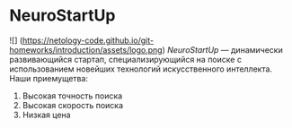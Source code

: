 # NeuroStartUp
![] (https://netology-code.github.io/git-homeworks/introduction/assets/logo.png)
*NeuroStartUp* — динамически развивающийся стартап, специализирующийся на поиске с использованием новейших технологий искусственного интеллекта.
Наши приемущетва:
1. Высокая точность поиска
2. Высокая скорость поиска
3. Низкая цена